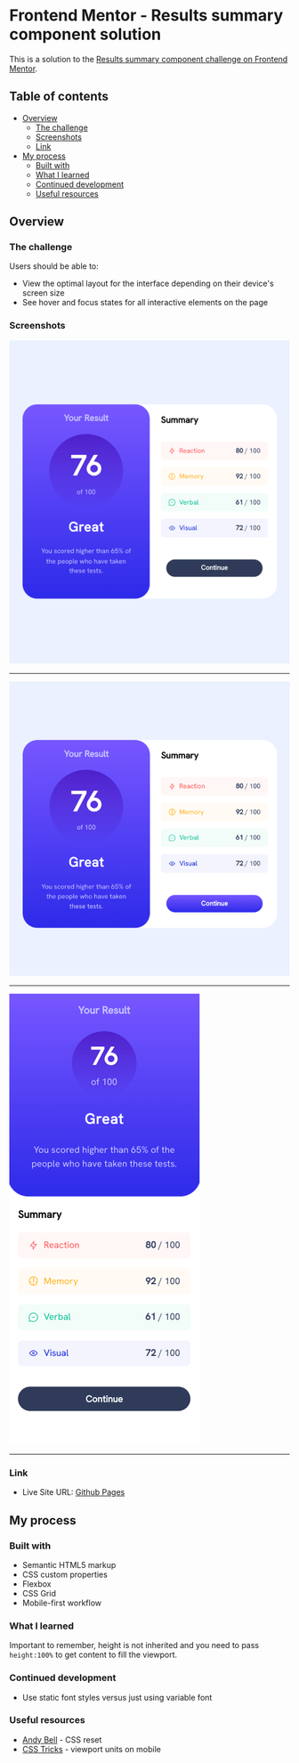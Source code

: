 # Frontend Mentor - Results summary component solution

This is a solution to the [Results summary component challenge on Frontend Mentor](https://www.frontendmentor.io/challenges/results-summary-component-CE_K6s0maV).

## Table of contents

- [Overview](#overview)
  - [The challenge](#the-challenge)
  - [Screenshots](#screenshots)
  - [Link](#link)
- [My process](#my-process)
  - [Built with](#built-with)
  - [What I learned](#what-i-learned)
  - [Continued development](#continued-development)
  - [Useful resources](#useful-resources)

## Overview

### The challenge

Users should be able to:

- View the optimal layout for the interface depending on their device's screen size
- See hover and focus states for all interactive elements on the page

### Screenshots

![](results-summary-component-tablet-768.png)

***

![](results-summary-component-tablet-768-hover.png)

***

![](results-summary-component-mobile-375.png)

***

### Link

- Live Site URL: [Github Pages](https://jdegand.github.io/results-summary-component)

## My process

### Built with

- Semantic HTML5 markup
- CSS custom properties
- Flexbox
- CSS Grid
- Mobile-first workflow

### What I learned

Important to remember, height is not inherited and you need to pass `height:100%` to get content to fill the viewport.   

### Continued development

- Use static font styles versus just using variable font

### Useful resources

- [Andy Bell](https://andy-bell.co.uk/a-modern-css-reset/) - CSS reset 
- [CSS Tricks](https://css-tricks.com/the-trick-to-viewport-units-on-mobile/) - viewport units on mobile